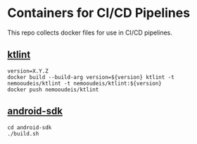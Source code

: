 # Containers for CI/CD Pipelines

This repo collects docker files for use in CI/CD pipelines.

## [ktlint](https://hub.docker.com/repository/docker/nemooudeis/ktlint)

```shell
version=X.Y.Z
docker build --build-arg version=${version} ktlint -t nemooudeis/ktlint -t nemooudeis/ktlint:${version}
docker push nemooudeis/ktlint
```

## [android-sdk](https://hub.docker.com/repository/docker/nemooudeis/android-sdk)

```shell
cd android-sdk
./build.sh
```
